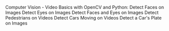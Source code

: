 Computer Vision - Video Basics with OpenCV and Python:
Detect Faces on Images
Detect Eyes on Images
Detect Faces and Eyes on Images
Detect Pedestrians on Videos
Detect Cars Moving on Videos
Detect a Car's Plate on Images
